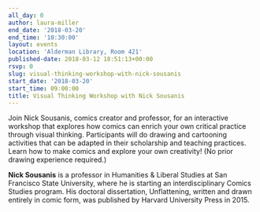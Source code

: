 ```yaml
---
all_day: 0
author: laura-miller
end_date: '2018-03-20'
end_time: '10:30:00'
layout: events
location: 'Alderman Library, Room 421'
published-date: 2018-03-12 18:51:13+00:00
rsvp: 0
slug: visual-thinking-workshop-with-nick-sousanis
start_date: '2018-03-20'
start_time: 09:00:00
title: Visual Thinking Workshop with Nick Sousanis
---
```


Join Nick Sousanis, comics creator and professor, for an interactive workshop that explores how comics can enrich your own critical practice through visual thinking. Participants will do drawing and cartooning activities that can be adapted in their scholarship and teaching practices.  Learn how to make comics and explore your own creativity! (No prior drawing experience required.)

**Nick Sousanis** is a professor in Humanities & Liberal Studies at San Francisco State University, where he is starting an interdisciplinary Comics Studies program. His doctoral dissertation, Unflattening, written and drawn entirely in comic form, was published by Harvard University Press in 2015.




